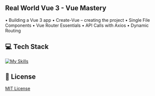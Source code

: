 ## Real World Vue 3 - Vue Mastery
• Building a Vue 3 app
• Create-Vue – creating the project
• Single File Components
• Vue Router Essentials
• API Calls with Axios
• Dynamic Routing

## 💻 Tech Stack
[![My Skills](https://skillicons.dev/icons?i=html,css,javascript,vue)](https://skillicons.dev)

## 🔐 License
[MIT License](LICENSE) 